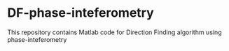 # DF-phase-inteferometry
This repository contains Matlab code for Direction Finding  algorithm using phase-inteferometry
